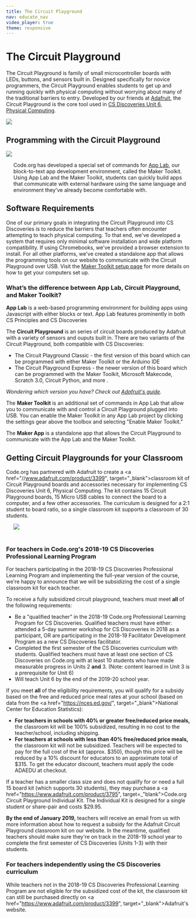 ```yaml
---
title: The Circuit Playground
nav: educate_nav
video_player: true
theme: responsive
---
```


# The Circuit Playground

<div class="col-66" style="padding-right: 20px;">

The Circuit Playground is family of small microcontroller boards with LEDs, buttons, and sensors built in. Designed specifically for novice programmers, the Circuit Playground enables students to get up and running quickly with physical computing without worrying about many of the traditional barriers to entry. Developed by our friends at <a href="//adafruit.com">Adafruit</a>, the Circuit Playground is the core tool used in <a href="//studio.code.org/s/csd6">CS Discoveries Unit 6, Physical Computing</a>.

</div>

<div class="col-33">
<img src="/images/animated-examples/circuitplayground.gif" style="max-width: 90%">
</div>

<div syle="clear:both;"></div>

## <a name="how"></a>Programming with the Circuit Playground

<div class="col-33">
<img src="/images/cp_sensors_all.png" style="max-width: 90%">
</div>

<div class="col-66" style="padding-left: 20px;">

Code.org has developed a special set of commands for <a href="/applab/">App Lab</a>, our block-to-text app development environment, called the Maker Toolkit. Using App Lab and the Maker Toolkit, students can quickly build apps that communicate with external hardware using the same language and environment they've already become comfortable with.

</div>

<div style="clear:both;"></div>


## <a name="requirements"></a>Software Requirements

One of our primary goals in integrating the Circuit Playground into CS Discoveries is to reduce the barriers that teachers often encounter attempting to teach physical computing. To that end, we've developed a system that requires only minimal software installation and wide platform compatibility. If using Chromebooks, we've provided a browser extension to install. For all other platforms, we've created a standalone app that allows the programming tools on our website to communicate with the Circuit Playground over USB. Visit the [Maker Toolkit setup page](//studio.code.org/maker/setup) for more details on how to get your computers set up.

### <a name="difference"></a>What’s the difference between App Lab, Circuit Playground, and Maker Toolkit?

**App Lab** is a web-based programming environment for building apps using Javascript with either blocks or text. App Lab features prominently in both CS Principles and CS Discoveries

The **Circuit Playground** is an series of circuit boards produced by Adafruit with a variety of sensors and ouputs built in. There are two variants of the Circuit Playground, both compatible with CS Discoveries:

* The Circuit Playground Classic - the first version of this board which can be programmed with either Maker Toolkit or the Arduino IDE
* The Circuit Playground Express - the newer version of this board which can be programmed with the Maker Toolkit, Microsoft Makecode, Scratch 3.0, Circuit Python, and more .

_Wondering which version you have? Check out [Adafruit's guide](https://learn.adafruit.com/introducing-circuit-playground/classic-vs-express)._

The **Maker Toolkit** is an additional set of commands in App Lab that allow you to communicate with and control a Circuit Playground plugged into USB. You can enable the Maker Toolkit in any App Lab project by clicking the settings gear above the toolbox and selecting "Enable Maker Toolkit."

The **Maker App** is a standalone app that allows the Circuit Playground to communicate with the App Lab and the Maker Toolkit.

## <a name="ordering"></a>Getting Circuit Playgrounds for your Classroom

<div class="col-66">

Code.org has partnered with Adafruit to create a <a href="//www.adafruit.com/product/3399", target="_blank">classroom kit</a> of Circuit Playground boards and accessories necessary for implementing CS Discoveries Unit 6, Physical Computing. The kit contains 15 Circuit Playground boards,
 15 Micro USB cables to connect the board to a computer, and a few other accessories. The curriculum is designed for a 2:1 student to board ratio, so a single classroom kit supports a classroom of 30 students.

 </div>

 <div class="col-33">
 <img src="/images/cp_class_pack.jpg" style="max-width: 90%; margin: 0 0 20px 20px;">
 </div>

### <a name="subsidy"></a> For teachers in Code.org's 2018-19 CS Discoveries Professional Learning Program
For teachers participating in the 2018-19 CS Discoveries Professional Learning Program and implementing the full-year version of the course, we're happy to announce that we
will be subsidizing the cost of a single classroom kit for each teacher.

To receive a fully subsidized circuit playground, teachers must meet **all** of the following requirements:

* Be a "qualified teacher" in the 2018-19 Code.org Professional Learning Program for CS Discoveries. Qualified teachers must have either: attended a 5-day summer workshop for CS Discoveries in 2018 as a participant, OR are participating in the 2018-19 Facilitator Development Program as a new CS Discoveries facilitator.
* Completed the first semester of the CS Discoveries curriculum with students. Qualified teachers must have at least one section of CS Discoveries on Code.org with at least 10 students who have made measurable progress in Units 2 **and** 3. (Note: content learned in Unit 3 is a prerequisite for Unit 6)
* Will teach Unit 6 by the end of the 2019-20 school year.

If you meet **all** of the eligibility requirements, you will qualify for a subsidy based on the free and reduced price meal rates at your school (based on data from the <a href="https://nces.ed.gov/", target="_blank">National Center for Education Statistics</a>):

* **For teachers in schools with 40% or greater free/reduced price meals,** the classroom kit will be 100% subsidized, resulting in no cost to the teacher/school, including shipping.
* **For teachers at schools with less than 40% free/reduced price meals,** the classroom kit will not be subsidized. Teachers will be expected to pay for the full cost of the kit (approx. $350), though this price will be reduced by a 10% discount for educators to an approximate total of $315. To get the educator discount, teachers must apply the code ADAEDU at checkout.

If a teacher has a smaller class size and does not qualify for or need a full 15 board kit (which supports 30 students), they may purchase a <a href="https://www.adafruit.com/product/3795", target=_"blank">Code.org Circuit Playground Individual Kit</a>. The Individual Kit is designed for a single student or share-pair and costs $29.95.

**By the end of January 2019,** teachers will receive an email from us with more information about how to request a subsidy for the Adafruit Circuit Playground classroom kit on our website. In the meantime, qualified teachers should make sure they're on track in the 2018-19 school year to complete the first semester of CS Discoveries (Units 1-3) with their students.

### For teachers independently using the CS Discoveries curriculum

While teachers not in the 2018-19 CS Discoveries Professional Learning Program are not eligible for the subsidized cost of the kit, the classroom kit can still be purchased directly on <a href="https://www.adafruit.com/product/3399", target="_blank">Adafruit's website</a>.

